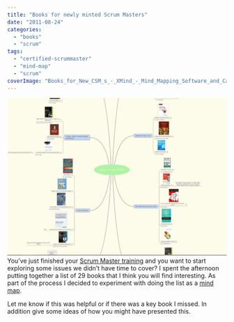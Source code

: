 ```yaml
---
title: "Books for newly minted Scrum Masters"
date: "2011-08-24"
categories: 
  - "books"
  - "scrum"
tags: 
  - "certified-scrummaster"
  - "mind-map"
  - "scrum"
coverImage: "Books_for_New_CSM_s_-_XMind_-_Mind_Mapping_Software_and_Calendar-scaled.jpg"
---
```


[![Book recommendations for new ScrumMasters from Certified Scrum Trainer Mark Levison](images/Books_for_New_CSM_s_-_XMind_-_Mind_Mapping_Software_and_Calendar-1024x737.jpg)](https://www.xmind.net/share/mlevison/books-for-new-csm-s/)You’ve just finished your [Scrum Master training](/certified-scrummaster-csm-training) and you want to start exploring some issues we didn’t have time to cover? I spent the afternoon putting together a list of 29 books that I think you will find interesting. As part of the process I decided to experiment with doing the list as a [mind map](https://www.xmind.net/share/mlevison/books-for-new-csm-s/).

Let me know if this was helpful or if there was a key book I missed. In addition give some ideas of how you might have presented this.
